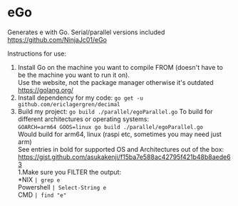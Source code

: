 # eGo
Generates e with Go. Serial/parallel versions included  
https://github.com/NinjaJc01/eGo  

Instructions for use:  
  1. Install Go on the machine you want to compile FROM (doesn't have to be the machine you want to run it on).  
Use the website, not the package manager otherwise it's outdated
https://golang.org/  
  1. Install dependency for my code: ```go get -u github.com/ericlagergren/decimal```
  1. Build my project: ```go build ./parallel/egoParallel.go```
To build for different architectures or operating systems:  
```GOARCH=arm64 GOOS=linux go build ./parallel/egoParallel.go```  
Would build for arm64, linux (raspi etc, sometimes you may need just arm)  
See entries in bold for supported OS and Architectures out of the box: https://gist.github.com/asukakenji/f15ba7e588ac42795f421b48b8aede63  
  1.Make sure you FILTER the output:  
\*NIX ```| grep e```  
Powershell ```| Select-String e```  
CMD ```| find "e"```  
